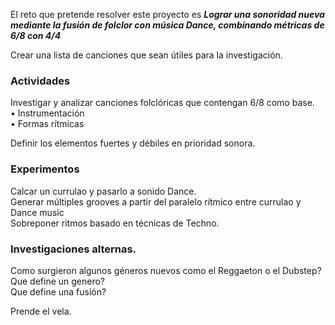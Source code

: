 El reto que pretende resolver este proyecto es *__Lograr una sonoridad nueva mediante la fusión de folclor con música Dance, combinando métricas de 6/8 con 4/4__* 

Crear una lista de canciones que sean útiles para la investigación. 

### Actividades

Investigar y analizar canciones folclóricas que contengan 6/8 como base.    
•	Instrumentación   
•	Formas rítmicas   
 
Definir los elementos fuertes y débiles en prioridad sonora. 



### Experimentos

Calcar un currulao y pasarlo a sonido Dance.  
Generar múltiples grooves a partir del paralelo rítmico entre currulao y Dance music  
Sobreponer ritmos basado en técnicas de Techno.  


### Investigaciones alternas.  
Como surgieron algunos géneros nuevos como el Reggaeton o el Dubstep?  
Que define un genero?  
Que define una fusión?  





Prende el vela.

